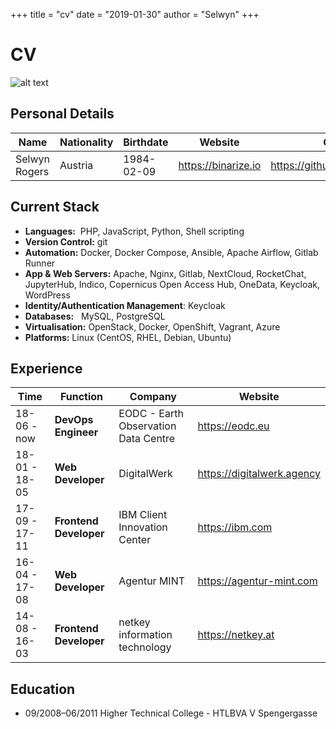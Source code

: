 +++ title = "cv" date = "2019-01-30" author = "Selwyn" +++

# CV

![alt text](https://raw.githubusercontent.com/selloween/cv/master/profile.jpeg)

## Personal Details


| Name          | Nationality | Birthdate   | Website             | Github                       |
| ------------- | ----------- | ----------- | ------------------- | ---------------------------- |
| Selwyn Rogers | Austria     | 1984-02-09  | https://binarize.io | https://github.com/selloween |

## Current Stack

* __Languages:__&nbsp; PHP, JavaScript, Python, Shell scripting
* __Version Control:__&nbsp;git
* __Automation:__&nbsp;Docker, Docker Compose, Ansible, Apache Airflow, Gitlab Runner
* __App & Web Servers:__&nbsp;Apache, Nginx, Gitlab, NextCloud, RocketChat, JupyterHub, Indico, Copernicus
Open Access Hub, OneData, Keycloak, WordPress
* __Identity/Authentication Management__:&nbsp;Keycloak
* __Databases:__&nbsp;&nbsp;&nbsp;MySQL, PostgreSQL
* __Virtualisation:__&nbsp;OpenStack, Docker, OpenShift, Vagrant, Azure
* __Platforms:__&nbsp;Linux (CentOS, RHEL, Debian, Ubuntu)

## Experience

| Time          | Function               | Company                              | Website                    |
| ------------- | ---------------------- | ------------------------------------ | -------------------------- |
| 18-06 - now   | __DevOps Engineer__    | EODC - Earth Observation Data Centre | https://eodc.eu            |
| 18-01 - 18-05 | __Web Developer__      | DigitalWerk                          | https://digitalwerk.agency |
| 17-09 - 17-11 | __Frontend Developer__ | IBM Client Innovation Center         | https://ibm.com            |
| 16-04 - 17-08 | __Web Developer__      | Agentur MINT                         | https://agentur-mint.com   |
| 14-08 - 16-03 | __Frontend Developer__ | netkey information technology        | https://netkey.at          |

## Education

* 09/2008–06/2011   Higher Technical College - HTLBVA V Spengergasse
